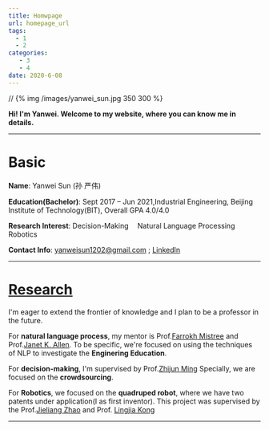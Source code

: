 ```yaml
---
title: Homwpage
url: homepage_url
tags:
  - 1
  - 2
categories:
   - 3
   - 4
date: 2020-6-08
---
```


// {% img /images/yanwei_sun.jpg 350 300 %}

**Hi!  I'm Yanwei. Welcome to my website, where you can know me in details.**
___

# Basic
**Name**:   Yanwei Sun (孙  严伟)

**Education(Bachelor)**: Sept 2017 – Jun 2021,Industrial Engineering, Beijing Institute of Technology(BIT), Overall GPA 4.0/4.0

**Research Interest**: Decision-Making&emsp; Natural Language Processing&emsp; Robotics

**Contact Info**: yanweisun1202@gmail.com ; [LinkedIn](http://www.linkedin.com/in/yanwei-sun-2b28101a6/)
___
# [Research](http://yanwei-sun.github.io/Research/)

I'm eager to extend the frontier of knowledge and I plan to be a professor in the future.

For **natural language process**, my mentor is Prof.[Farrokh Mistree](https://scholar.google.com/citations?user=l1N0Nj0AAAAJ&hl=en) and Prof.[Janet K. Allen](https://scholar.google.com/citations?user=oJNeHV0AAAAJ&hl=en). To be specific, we're focused on using the techniques of NLP to investigate the **Enginering Education**.

For **decision-making**, I'm supervised by Prof.[Zhijun Ming](https://scholar.google.com/citations?user=x1ulAm4AAAAJ&hl=en) Specially, we are focused on the **crowdsourcing**.

For **Robotics**, we focused on the **quadruped robot**, where we have two patents under application(I as first inventor). This project was supervised by the Prof.[Jieliang Zhao](http://scholar.google.com/citations?user=KevJF0IAAAAJ&hl=zh-CN) and Prof. [Lingjia Kong](http://me-english.bit.edu.cn/people/faculty/k/125069.htm)
___
